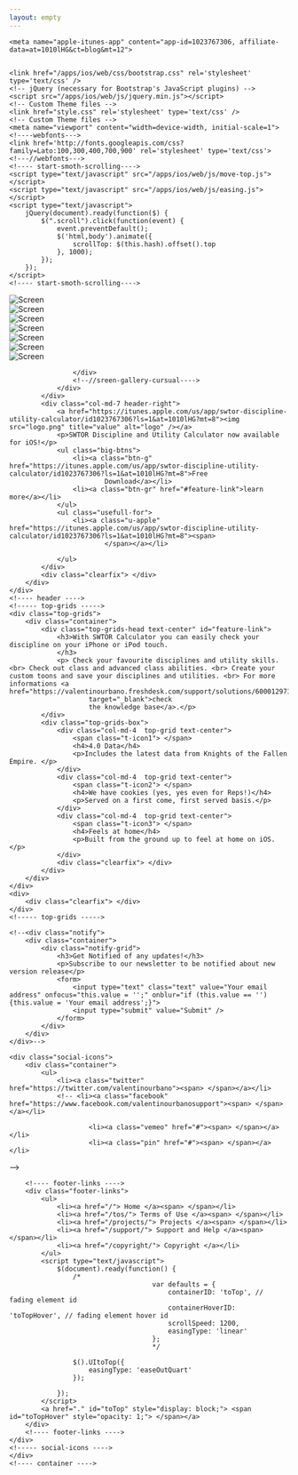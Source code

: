```yaml
---
layout: empty
---
```


<!--
Author: W3layouts
Author URL: http://w3layouts.com
License: Creative Commons Attribution 3.0 Unported
License URL: http://creativecommons.org/licenses/by/3.0/
-->

<head>
    <title>SWTOR Discipline and Utility Calculator for iOS</title>

    <meta name="apple-itunes-app" content="app-id=1023767306, affiliate-data=at=1010lHG&ct=blog&mt=12">


    <link href="/apps/ios/web/css/bootstrap.css" rel='stylesheet' type='text/css' />
    <!-- jQuery (necessary for Bootstrap's JavaScript plugins) -->
    <script src="/apps/ios/web/js/jquery.min.js"></script>
    <!-- Custom Theme files -->
    <link href="style.css" rel='stylesheet' type='text/css' />
    <!-- Custom Theme files -->
    <meta name="viewport" content="width=device-width, initial-scale=1">
    <!----webfonts--->
    <link href='http://fonts.googleapis.com/css?family=Lato:100,300,400,700,900' rel='stylesheet' type='text/css'>
    <!---//webfonts--->
    <!---- start-smoth-scrolling---->
    <script type="text/javascript" src="/apps/ios/web/js/move-top.js"></script>
    <script type="text/javascript" src="/apps/ios/web/js/easing.js"></script>
    <script type="text/javascript">
        jQuery(document).ready(function($) {
            $(".scroll").click(function(event) {
                event.preventDefault();
                $('html,body').animate({
                    scrollTop: $(this.hash).offset().top
                }, 1000);
            });
        });
    </script>
    <!---- start-smoth-scrolling---->

</head>

<body>
    <!---- container ---->
    <div class="container">
        <!---- header ---->
        <div class="header">
            <div class="col-md-5 header-left">
                <!----sreen-gallery-cursual---->
                <div class="sreen-gallery-cursual">
                    <!-- requried-jsfiles-for owl -->
                    <link href="owl.carousel.css" rel="stylesheet">
                    <script src="/apps/ios/web/js/owl.carousel.js"></script>
                    <script>
                        $(document).ready(function() {
                            $("#owl-demo").owlCarousel({
                                items: 1,
                                lazyLoad: true,
                                autoPlay: true,
                                navigation: false,
                                navigationText: false,
                                pagination: true,
                            });
                        });
                    </script>
                    <!-- //requried-jsfiles-for owl -->
                    <!-- start content_slider -->
                    <div id="owl-demo" class="owl-carousel">
                        <div class="item">
                            <img src="1.png" title="name" alt="Screen" />
                        </div>
                        <div class="item">
                            <img src="2.png" title="name" alt="Screen" />
                        </div>
                        <div class="item">
                            <img src="3.png" title="name" alt="Screen" />
                        </div>
                        <div class="item">
                            <img src="4.png" title="name" alt="Screen" />
                        </div>
                        <div class="item">
                            <img src="5.png" title="name" alt="Screen" />
                        </div>
                        <div class="item">
                            <img src="6.png" title="name" alt="Screen" />
                        </div>
                        <div class="item">
                            <img src="7.png" title="name" alt="Screen" />
                        </div>

                    </div>
                    <!--//sreen-gallery-cursual---->
                </div>
            </div>
            <div class="col-md-7 header-right">
                <a href="https://itunes.apple.com/us/app/swtor-discipline-utility-calculator/id1023767306?ls=1&at=1010lHG?mt=8"><img src="logo.png" title="value" alt="logo" /></a>
                <p>SWTOR Discipline and Utility Calculator now available for iOS!</p>
                <ul class="big-btns">
                    <li><a class="btn-g" href="https://itunes.apple.com/us/app/swtor-discipline-utility-calculator/id1023767306?ls=1&at=1010lHG?mt=8">Free
                            Download</a></li>
                    <li><a class="btn-gr" href="#feature-link">learn more</a></li>
                </ul>
                <ul class="usefull-for">
                    <li><a class="u-apple" href="https://itunes.apple.com/us/app/swtor-discipline-utility-calculator/id1023767306?ls=1&at=1010lHG?mt=8"><span>
                            </span></a></li>

                </ul>
            </div>
            <div class="clearfix"> </div>
        </div>
    </div>
    <!---- header ---->
    <!----- top-grids ----->
    <div class="top-grids">
        <div class="container">
            <div class="top-grids-head text-center" id="feature-link">
                <h3>With SWTOR Calculator you can easily check your discipline on your iPhone or iPod touch.
                </h3>
                <p> Check your favourite disciplines and utility skills. <br> Check out class and advanced class abilities. <br> Create your custom toons and save your disciplines and utilities. <br> For more informations <a href="https://valentinourbano.freshdesk.com/support/solutions/6000129714"
                        target="_blank">check
                        the knowledge base</a>.</p>
            </div>
            <div class="top-grids-box">
                <div class="col-md-4  top-grid text-center">
                    <span class="t-icon1"> </span>
                    <h4>4.0 Data</h4>
                    <p>Includes the latest data from Knights of the Fallen Empire. </p>
                </div>
                <div class="col-md-4  top-grid text-center">
                    <span class="t-icon2"> </span>
                    <h4>We have cookies (yes, yes even for Reps!)</h4>
                    <p>Served on a first come, first served basis.</p>
                </div>
                <div class="col-md-4  top-grid text-center">
                    <span class="t-icon3"> </span>
                    <h4>Feels at home</h4>
                    <p>Built from the ground up to feel at home on iOS. </p>
                </div>
                <div class="clearfix"> </div>
            </div>
        </div>
    </div>
    <div>
        <div class="clearfix"> </div>
    </div>
    <!----- top-grids ----->

    <!--<div class="notify">
        <div class="container">
            <div class="notify-grid">
                <h3>Get Notified of any updates!</h3>
                <p>Subscribe to our newsletter to be notified about new version release</p>
                <form>
                    <input type="text" class="text" value="Your email address" onfocus="this.value = '';" onblur="if (this.value == '') {this.value = 'Your email address';}">
                    <input type="submit" value="Submit" />
                </form>
            </div>
        </div>
    </div>-->

    <div class="social-icons">
        <div class="container">
            <ul>
                <li><a class="twitter" href="https://twitter.com/valentinourbano"><span> </span></a></li>
                <!-- <li><a class="facebook" href="https://www.facebook.com/valentinourbanosupport"><span> </span></a></li>

    					<li><a class="vemeo" href="#"><span> </span></a></li>
    					<li><a class="pin" href="#"><span> </span></a></li>

-->

<div class="clearfix"> </div>
</ul>
</div>

        <!---- footer-links ---->
        <div class="footer-links">
            <ul>
                <li><a href="/"> Home </a><span> </span></li>
                <li><a href="/tos/"> Terms of Use </a><span> </span></li>
                <li><a href="/projects/"> Projects </a><span> </span></li>
                <li><a href="/support/"> Support and Help </a><span> </span></li>
                <li><a href="/copyright/"> Copyright </a></li>
            </ul>
            <script type="text/javascript">
                $(document).ready(function() {
                    /*
    									var defaults = {
    							  			containerID: 'toTop', // fading element id
    										containerHoverID: 'toTopHover', // fading element hover id
    										scrollSpeed: 1200,
    										easingType: 'linear'
    							 		};
    									*/

                    $().UItoTop({
                        easingType: 'easeOutQuart'
                    });

                });
            </script>
            <a href="." id="toTop" style="display: block;"> <span id="toTopHover" style="opacity: 1;"> </span></a>
        </div>
        <!---- footer-links ---->
    </div>
    <!----- social-icons ---->
    </div>
    <!---- container ---->

</body>
